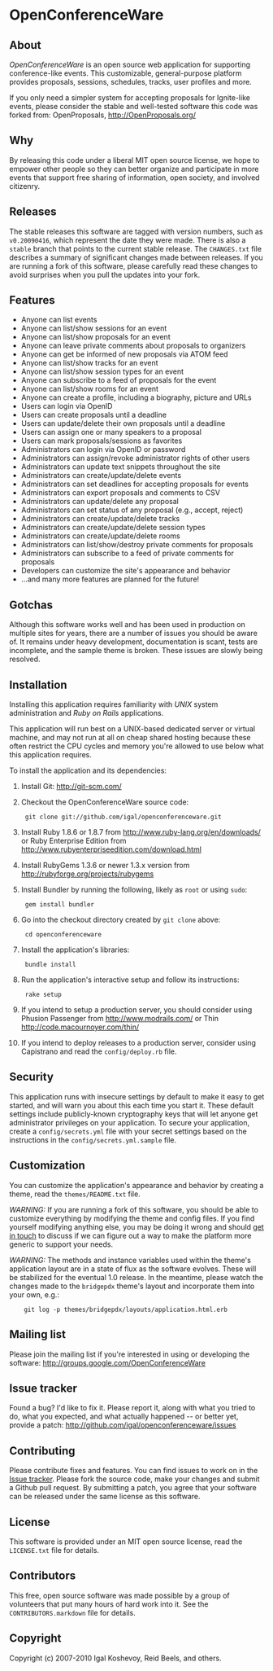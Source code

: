 OpenConferenceWare
==================


About
-----

*OpenConferenceWare* is an open source web application for supporting conference-like events. This customizable, general-purpose platform provides proposals, sessions, schedules, tracks, user profiles and more.

If you only need a simpler system for accepting proposals for Ignite-like events, please consider the stable and well-tested software this code was forked from: OpenProposals, <http://OpenProposals.org/>


Why
---

By releasing this code under a liberal MIT open source license, we hope to empower other people so they can better organize and participate in more events that support free sharing of information, open society, and involved citizenry.


Releases
--------

The stable releases this software are tagged with version numbers, such as `v0.20090416`, which represent the date they were made. There is also a `stable` branch that points to the current stable release. The `CHANGES.txt` file describes a summary of significant changes made between releases. If you are running a fork of this software, please carefully read these changes to avoid surprises when you pull the updates into your fork.


Features
--------

- Anyone can list events
- Anyone can list/show sessions for an event
- Anyone can list/show proposals for an event
- Anyone can leave private comments about proposals to organizers
- Anyone can get be informed of new proposals via ATOM feed
- Anyone can list/show tracks for an event
- Anyone can list/show session types for an event
- Anyone can subscribe to a feed of proposals for the event
- Anyone can list/show rooms for an event
- Anyone can create a profile, including a biography, picture and URLs
- Users can login via OpenID
- Users can create proposals until a deadline
- Users can update/delete their own proposals until a deadline
- Users can assign one or many speakers to a proposal
- Users can mark proposals/sessions as favorites
- Administrators can login via OpenID or password
- Administrators can assign/revoke administrator rights of other users
- Administrators can update text snippets throughout the site
- Administrators can create/update/delete events
- Administrators can set deadlines for accepting proposals for events
- Administrators can export proposals and comments to CSV
- Administrators can update/delete any proposal
- Administrators can set status of any proposal (e.g., accept, reject)
- Administrators can create/update/delete tracks
- Administrators can create/update/delete session types
- Administrators can create/update/delete rooms
- Administrators can list/show/destroy private comments for proposals
- Administrators can subscribe to a feed of private comments for proposals
- Developers can customize the site's appearance and behavior
- ...and many more features are planned for the future!


Gotchas
-------

Although this software works well and has been used in production on multiple sites for years, there are a number of issues you should be aware of. It remains under heavy development, documentation is scant, tests are incomplete, and the sample theme is broken. These issues are slowly being resolved.


Installation
------------

Installing this application requires familiarity with *UNIX* system administration and *Ruby on Rails* applications.

This application will run best on a UNIX-based dedicated server or virtual machine, and may not run at all on cheap shared hosting because these often restrict the CPU cycles and memory you're allowed to use below what this application requires.

To install the application and its dependencies:

1. Install Git: <http://git-scm.com/>

2. Checkout the OpenConferenceWare source code:

        git clone git://github.com/igal/openconferenceware.git

3. Install Ruby 1.8.6 or 1.8.7 from <http://www.ruby-lang.org/en/downloads/> or Ruby Enterprise Edition from <http://www.rubyenterpriseedition.com/download.html>

4. Install RubyGems 1.3.6 or newer 1.3.x version from <http://rubyforge.org/projects/rubygems>

5. Install Bundler by running the following, likely as `root` or using `sudo`:

        gem install bundler

6. Go into the checkout directory created by `git clone` above:

        cd openconferenceware

7. Install the application's libraries:

        bundle install

8. Run the application's interactive setup and follow its instructions:

        rake setup

9. If you intend to setup a production server, you should consider using Phusion Passenger from <http://www.modrails.com/> or Thin <http://code.macournoyer.com/thin/>

10. If you intend to deploy releases to a production server, consider using Capistrano and read the `config/deploy.rb` file.


Security
--------

This application runs with insecure settings by default to make it easy to get started, and will warn you about this each time you start it. These default settings include publicly-known cryptography keys that will let anyone get administrator privileges on your application. To secure your application, create a `config/secrets.yml` file with your secret settings based on the instructions in the `config/secrets.yml.sample` file.


Customization
-------------

You can customize the application's appearance and behavior by creating a theme, read the `themes/README.txt` file.

*WARNING:* If you are running a fork of this software, you should be able to customize everything by modifying the theme and config files. If you find yourself modifying anything else, you may be doing it wrong and should [get in touch](http://github.com/igal/) to discuss if we can figure out a way to make the platform more generic to support your needs.

*WARNING:* The methods and instance variables used within the theme's application layout are in a state of flux as the software evolves. These will be stabilized for the eventual 1.0 release. In the meantime, please watch the changes made to the `bridgepdx` theme's layout and incorporate them into your own, e.g.:

        git log -p themes/bridgepdx/layouts/application.html.erb


Mailing list
------------

Please join the mailing list if you're interested in using or developing the software: <http://groups.google.com/OpenConferenceWare>


Issue tracker
-------------

Found a bug? I'd like to fix it. Please report it, along with what you tried to do, what you expected, and what actually happened -- or better yet, provide a patch: <http://github.com/igal/openconferenceware/issues>


Contributing
------------

Please contribute fixes and features. You can find issues to work on in the [Issue tracker](http://github.com/igal/openconferenceware/issues). Please fork the source code, make your changes and submit a Github pull request. By submitting a patch, you agree that your software can be released under the same license as this software.


License
-------

This software is provided under an MIT open source license, read the `LICENSE.txt` file for details.


Contributors
------------

This free, open source software was made possible by a group of volunteers that put many hours of hard work into it. See the `CONTRIBUTORS.markdown` file for details.


Copyright
---------

Copyright (c) 2007-2010 Igal Koshevoy, Reid Beels, and others.
